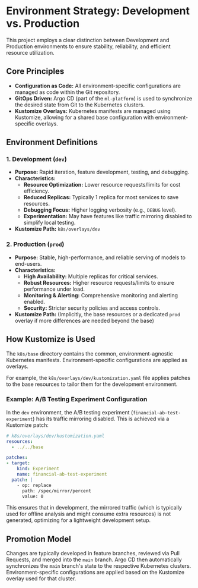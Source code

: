 # Environment Strategy: Development vs. Production

This project employs a clear distinction between Development and Production environments to ensure stability, reliability, and efficient resource utilization.

## Core Principles

*   **Configuration as Code:** All environment-specific configurations are managed as code within the Git repository.
*   **GitOps Driven:** Argo CD (part of the `ml-platform`) is used to synchronize the desired state from Git to the Kubernetes clusters.
*   **Kustomize Overlays:** Kubernetes manifests are managed using Kustomize, allowing for a shared base configuration with environment-specific overlays.

## Environment Definitions

### 1. Development (`dev`)

*   **Purpose:** Rapid iteration, feature development, testing, and debugging.
*   **Characteristics:**
    *   **Resource Optimization:** Lower resource requests/limits for cost efficiency.
    *   **Reduced Replicas:** Typically 1 replica for most services to save resources.
    *   **Debugging Focus:** Higher logging verbosity (e.g., `DEBUG` level).
    *   **Experimentation:** May have features like traffic mirroring disabled to simplify local testing.
*   **Kustomize Path:** `k8s/overlays/dev`

### 2. Production (`prod`)

*   **Purpose:** Stable, high-performance, and reliable serving of models to end-users.
*   **Characteristics:**
    *   **High Availability:** Multiple replicas for critical services.
    *   **Robust Resources:** Higher resource requests/limits to ensure performance under load.
    *   **Monitoring & Alerting:** Comprehensive monitoring and alerting enabled.
    *   **Security:** Stricter security policies and access controls.
*   **Kustomize Path:** (Implicitly, the base resources or a dedicated `prod` overlay if more differences are needed beyond the base)

## How Kustomize is Used

The `k8s/base` directory contains the common, environment-agnostic Kubernetes manifests. Environment-specific configurations are applied as overlays.

For example, the `k8s/overlays/dev/kustomization.yaml` file applies patches to the base resources to tailor them for the development environment.

### Example: A/B Testing Experiment Configuration

In the `dev` environment, the A/B testing experiment (`financial-ab-test-experiment`) has its traffic mirroring disabled. This is achieved via a Kustomize patch:

```yaml
# k8s/overlays/dev/kustomization.yaml
resources:
  - ../../base

patches:
- target:
    kind: Experiment
    name: financial-ab-test-experiment
  patch: |
    - op: replace
      path: /spec/mirror/percent
      value: 0
```

This ensures that in development, the mirrored traffic (which is typically used for offline analysis and might consume extra resources) is not generated, optimizing for a lightweight development setup.

## Promotion Model

Changes are typically developed in feature branches, reviewed via Pull Requests, and merged into the `main` branch. Argo CD then automatically synchronizes the `main` branch's state to the respective Kubernetes clusters. Environment-specific configurations are applied based on the Kustomize overlay used for that cluster.
